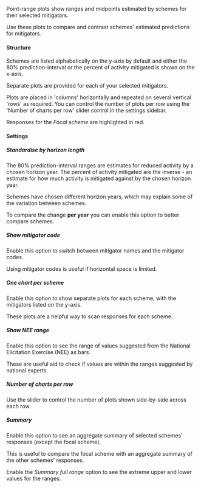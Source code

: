 Point-range plots show ranges and midpoints estimated by schemes for their selected mitigators.

Use these plots to compare and contrast schemes' estimated predictions for mitigators.

#### Structure

Schemes are listed alphabetically on the y-axis by default and either the 80% prediction-interval or the percent of activity mitigated is shown on the x-axis.

Separate plots are provided for each of your selected mitigators.

Plots are placed in 'columns' horizontally and repeated on several vertical 'rows' as required.
You can control the number of plots per row using the 'Number of charts per row' slider control in the settings sidebar.

Responses for the *Focal scheme* are highlighted in red.

#### Settings

##### Standardise by horizon length

The 80% prediction-interval ranges are estimates for reduced activity by a chosen horizon year. The percent of activity mitigated are the inverse - an estimate for how much activity is mitigated against by the chosen horizon year.

Schemes have chosen different horizon years, which may explain some of the variation between schemes.

To compare the change **per year** you can enable this option to better compare schemes.

##### Show mitigator code

Enable this option to switch between mitigator names and the mitigator codes.

Using mitigator codes is useful if horizontal space is limited.

##### One chart per scheme

Enable this option to show separate plots for each scheme, with the mitigators listed on the y-axis.

These plots are a helpful way to scan responses for each scheme.

##### Show NEE range

Enable this option to see the range of values suggested from the National Elicitation Exercise (NEE) as bars.

These are useful aid to check if values are within the ranges suggested by national experts.

##### Number of charts per row

Use the slider to control the number of plots shown side-by-side across each row.

##### Summary

Enable this option to see an aggregate summary of selected schemes' responses (except the focal scheme).

This is useful to compare the focal scheme with an aggregate summary of the other schemes' responses.

Enable the *Summary full range* option to see the extreme upper and lower values for the ranges.
